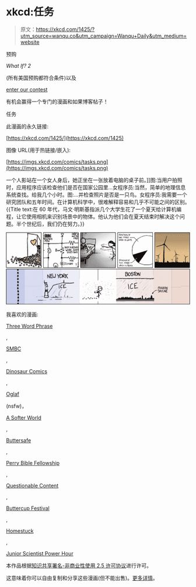 # xkcd:任务

> 原文：<https://xkcd.com/1425/?utm_source=wanqu.co&utm_campaign=Wanqu+Daily&utm_medium=website>

预购

*What If? 2*

(所有美国预购都符合条件)以及

[enter our contest](https://sites.prh.com/whatif2)

有机会赢得一个专门的漫画和如果博客帖子！

任务

此漫画的永久链接:

[https://xkcd.com/1425/](https://xkcd.com/1425)

图像 URL(用于热链接/嵌入):

[https://imgs.xkcd.com/comics/tasks.png](https://imgs.xkcd.com/comics/tasks.png)

一个人影站在一个女人身后，她正坐在一张放着电脑的桌子前。]]图:当用户拍照时，应用程序应该检查他们是否在国家公园里...女程序员:当然，简单的地理信息系统查找。给我几个小时。图:...并检查照片是否是一只鸟。女程序员:我需要一个研究团队和五年时间。在计算机科学中，很难解释容易和几乎不可能之间的区别。{{Title text:在 60 年代，马文·明斯基指派几个大学生花了一个夏天给计算机编程，让它使用相机来识别场景中的物体。他认为他们会在夏天结束时解决这个问题。半个世纪后，我们仍在努力。}}

![Selected Comics](img/b528bf6228ec7ed3e152256f63a42d3e.png) <map id="comicmap" name="comicmap"> </map> [![Earth temperature timeline](img/127e6a1998d40213385677ca9385f10d.png)](//xkcd.com/1732/)

我喜欢的漫画:

[Three Word Phrase](http://threewordphrase.com/)

,

[SMBC](https://www.smbc-comics.com/)

,

[Dinosaur Comics](https://www.qwantz.com)

,

[Oglaf](https://oglaf.com/)

(nsfw)，

[A Softer World](https://www.asofterworld.com)

,

[Buttersafe](https://buttersafe.com/)

,

[Perry Bible Fellowship](https://pbfcomics.com/)

,

[Questionable Content](https://questionablecontent.net/)

,

[Buttercup Festival](http://www.buttercupfestival.com/)

,

[Homestuck](https://www.homestuck.com/)

,

[Junior Scientist Power Hour](https://www.jspowerhour.com/)

本作品根据[知识共享署名-非商业性使用 2.5 许可协议](https://creativecommons.org/licenses/by-nc/2.5/)进行许可。

这意味着你可以自由复制和分享这些漫画(但不能出售)。[更多详情](/license.html)。